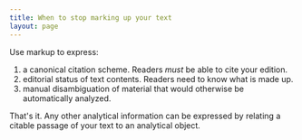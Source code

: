 ```yaml
---
title: When to stop marking up your text
layout: page
---
```


Use markup to express:

1. a canonical citation scheme.  Readers *must* be able to cite your edition.
2. editorial status of text contents.  Readers need to know what is made up.
3. manual disambiguation of material that would otherwise be automatically analyzed.

That's it. 
Any other analytical information can be expressed by relating a citable passage of your text to an analytical object.
